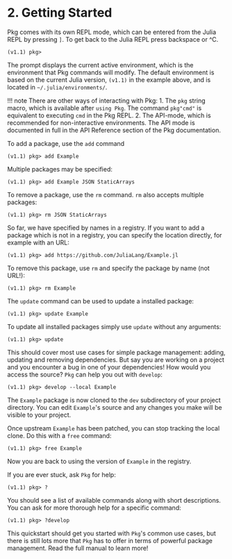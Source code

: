 # **2.** Getting Started

Pkg comes with its own REPL mode, which can be entered from the Julia REPL
by pressing `]`. To get back to the Julia REPL press backspace or ^C.

```
(v1.1) pkg>
```

The prompt displays the current active environment, which is the environment
that Pkg commands will modify. The default environment is based on the current
Julia version, `(v1.1)` in the example above, and is located in
`~/.julia/environments/`.

!!! note
    There are other ways of interacting with Pkg:
    1. The `pkg` string macro, which is available after `using Pkg`. The command
       `pkg"cmd"` is equivalent to executing `cmd` in the Pkg REPL.
    2. The API-mode, which is recommended for non-interactive
       environments. The API mode is documented in full in the API Reference section
       of the Pkg documentation.


To add a package, use the `add` command

```
(v1.1) pkg> add Example
```

Multiple packages may be specified:

```
(v1.1) pkg> add Example JSON StaticArrays
```

To remove a package, use the `rm` command. `rm` also accepts multiple packages:

```
(v1.1) pkg> rm JSON StaticArrays
```

So far, we have specified by names in a registry. If you want to add a package
which is not in a registry, you can specify the location directly, for example
with an URL:

```
(v1.1) pkg> add https://github.com/JuliaLang/Example.jl
```

To remove this package, use `rm` and specify the package by name (not URL!):

```
(v1.1) pkg> rm Example
```

The `update` command can be used to update a installed package:

```
(v1.1) pkg> update Example
```

To update all installed packages simply use `update` without any arguments:

```
(v1.1) pkg> update
```

This should cover most use cases for simple package management:
adding, updating and removing dependencies. But say you are working on a project
and you encounter a bug in one of your dependencies!
How would you access the source? `Pkg` can help you out with `develop`:

```
(v1.1) pkg> develop --local Example
```

The `Example` package is now cloned to the `dev` subdirectory of your project directory.
You can edit `Example`'s source and any changes you make will be visible to your project.

Once upstream `Example` has been patched, you can stop tracking the local clone.
Do this with a `free` command:

```
(v1.1) pkg> free Example
```

Now you are back to using the version of `Example` in the registry.

If you are ever stuck, ask `Pkg` for help:

```
(v1.1) pkg> ?
```

You should see a list of available commands along with short descriptions.
You can ask for more thorough help for a specific command:

```
(v1.1) pkg> ?develop
```

This quickstart should get you started with `Pkg`'s common use cases,
but there is still lots more that `Pkg` has to offer in terms of powerful
package management. Read the full manual to learn more!
